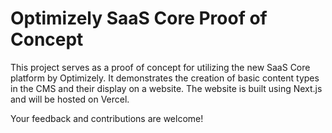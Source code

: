 # Optimizely SaaS Core Proof of Concept

This project serves as a proof of concept for utilizing the new SaaS Core platform by Optimizely. It demonstrates the creation of basic content types in the CMS and their display on a website. The website is built using Next.js and will be hosted on Vercel.

Your feedback and contributions are welcome!
